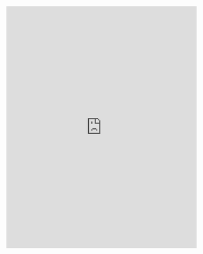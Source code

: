 <iframe src="https://scribehow.com/embed/A04__Differential_Expression_Analysis__DLLScPuuRjiRxGnyAJSCEA?removeLogo=true" width="100%" height="640" allowfullscreen frameborder="0"></iframe>